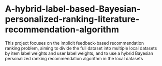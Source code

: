 # A-hybrid-label-based-Bayesian-personalized-ranking-literature-recommendation-algorithm
This project focuses on the implicit feedback-based recommendation ranking problem, aiming to divide the full dataset into multiple local datasets by item label weights and user label weights, and to use a hybrid Bayesian personalized ranking recommendation algorithm in the local datasets
